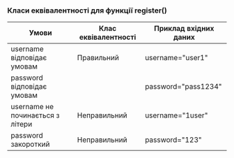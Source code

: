 ### Класи еквівалентності для функції register()

| Умови                          | Клас еквівалентності | Приклад вхідних даних     |
|--------------------------------|----------------------|--------------------------|
| username відповідає умовам     | Правильний           | username="user1"         |
| password відповідає умовам     |                      | password="pass1234"      |
| username не починається з літери | Неправильний        | username="1user"         |
| password закороткий            | Неправильний         | password="123"           |

